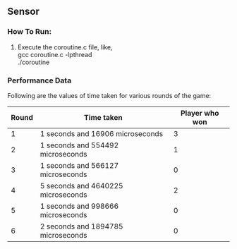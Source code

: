 ## Sensor

### How To Run:

1. Execute the coroutine.c file, like,<br />
gcc coroutine.c -lpthread <br />
./coroutine <br />

### Performance Data

Following are the values of time taken for various rounds of the game:

Round | Time taken | Player who won
------------  | ------------- | ------------- 
1 | 1 seconds and 16906 microseconds | 3
2 | 1 seconds and 554492 microseconds | 1
3 | 1 seconds and 566127 microseconds | 0
4 | 5 seconds and 4640225 microseconds | 2
5 | 1 seconds and 998666 microseconds | 0
6 | 2 seconds and 1894785 microseconds | 0
